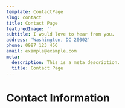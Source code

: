 ```yaml
---
template: ContactPage
slug: contact
title: Contact Page
featuredImage: ''
subtitle: I would love to hear from you.
address: 'Washington, DC 20002'
phone: 0987 123 456
email: example@example.com
meta:
  description: This is a meta description.
  title: Contact Page
---
```


<!-- # Example contact form

This form is setup to use Netlify's form handling:

- the form action is set to the current absolute url: `action: '/contact/'`
- a name attribute is sent with the form's data `'form-name': 'Contact'`
- netlify data attributes are added to the form `data-netlify data-netlify-honeypot`

Find out more in the [Netlify Docs](https://www.netlify.com/docs/form-handling/). -->

# Contact Information
